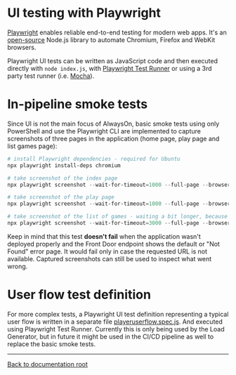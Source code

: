 # UI testing with Playwright

[Playwright](https://playwright.dev/) enables reliable end-to-end testing for modern web apps. It's an [open-source](https://github.com/microsoft/playwright) Node.js library to automate Chromium, Firefox and WebKit browsers.

Playwright UI tests can be written as JavaScript code and then executed directly with `node index.js`, with [Playwright Test Runner](https://playwright.dev/docs/test-intro/) or using a 3rd party test runner (i.e. [Mocha](https://playwright.dev/docs/test-runners#mocha)).

# In-pipeline smoke tests

Since UI is not the main focus of AlwaysOn, basic smoke tests using only PowerShell and use the Playwright CLI are implemented to capture screenshots of three pages in the application (home page, play page and list games page):

```powershell
# install Playwright dependencies - required for Ubuntu
npx playwright install-deps chromium

# take screenshot of the index page
npx playwright screenshot --wait-for-timeout=1000 --full-page --browser=chromium "https://$frontDoorFqdn/" screenshots/root.png

# take screenshot of the play page
npx playwright screenshot --wait-for-timeout=1000 --full-page --browser=chromium "https://$frontDoorFqdn/#/play" screenshots/play.png

# take screenshot of the list of games - waiting a bit longer, because it takes some time to load
npx playwright screenshot --wait-for-timeout=3000 --full-page --browser=chromium "https://$frontDoorFqdn/#/list-games" screenshots/list-games.png
```

Keep in mind that this test **doesn't fail** when the application wasn't deployed properly and the Front Door endpoint shows the default or "Not Found" error page. It would fail only in case the requested URL is not available. Captured screenshots can still be used to inspect what went wrong.

# User flow test definition

For more complex tests, a Playwright UI test definition representing a typical user flow is written in a separate file [playeruserflow.spec.js](./playeruserflow.spec.js). And executed using Playwright Test Runner. Currently this is only being used by the Load Generator, but in future it might be used in the CI/CD pipeline as well to replace the basic smoke tests.

---

[Back to documentation root](/docs/README.md)
